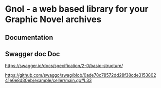# Gnol - a web based library for your Graphic Novel archives

## Documentation

## Swagger doc Doc
https://swagger.io/docs/specification/2-0/basic-structure/

https://github.com/swaggo/swag/blob/0ade78c78572dd28f38cde315380241e6e8d30eb/example/celler/main.go#L33

